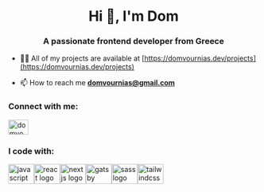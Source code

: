 <h1 align="center">Hi 👋, I'm Dom</h1>
<h3 align="center">A passionate frontend developer from Greece</h3>

- 👨‍💻 All of my projects are available at [https://domvournias.dev/projects](https://domvournias.dev/projects)

- 📫 How to reach me **domvournias@gmail.com**

<h3 align="left">Connect with me:</h3>
<p align="left">
<a href="https://linkedin.com/in/domvournias" target="blank"><img align="center" src="https://raw.githubusercontent.com/rahuldkjain/github-profile-readme-generator/master/src/images/icons/Social/linked-in-alt.svg" alt="domvournias" height="30" width="40" /></a>
</p>

<h3 align="left">I code with:</h3>
<img src="https://cdn.jsdelivr.net/gh/devicons/devicon/icons/javascript/javascript-original.svg" height="40" width="52" alt="javascript logo"  /><img src="https://cdn.jsdelivr.net/gh/devicons/devicon/icons/react/react-original.svg" height="40" width="52" alt="react logo"  /><img src="https://cdn.jsdelivr.net/gh/devicons/devicon/icons/nextjs/nextjs-original.svg" height="40" width="52" alt="nextjs logo"  /><img src="https://cdn.jsdelivr.net/gh/devicons/devicon/icons/gatsby/gatsby-plain.svg" height="40" width="52" alt="gatsby logo"  /><img src="https://cdn.jsdelivr.net/gh/devicons/devicon/icons/sass/sass-original.svg" height="40" width="52" alt="sass logo"  /><img src="https://cdn.jsdelivr.net/gh/devicons/devicon/icons/tailwindcss/tailwindcss-original-wordmark.svg" height="40" width="52" alt="tailwindcss logo"  />

